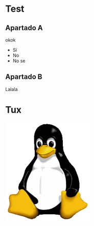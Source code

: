 # Test

## Apartado A
okok
- Sí
- No
- No se
## Apartado B
Lalala

# Tux

![Mascota de Linux](/Tux.png)
